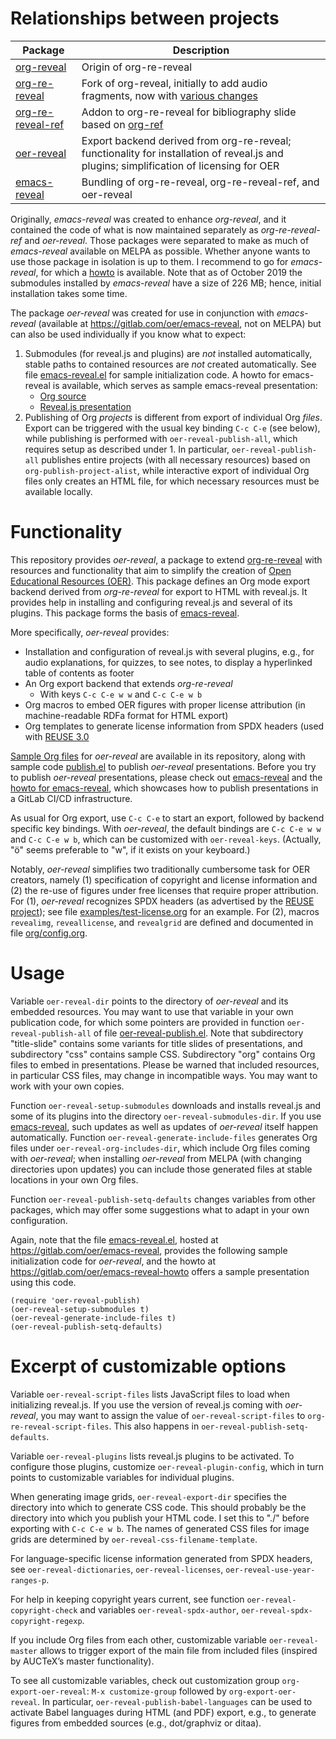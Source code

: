 <!--- Local IspellDict: en -->
<!--- SPDX-FileCopyrightText: 2018-2020 Jens Lechtenbörger -->
<!--- SPDX-License-Identifier: CC0-1.0 -->

# Relationships between projects

| Package                                                       | Description                                                                                                                                      |
|---------------------------------------------------------------|--------------------------------------------------------------------------------------------------------------------------------------------------|
| [org-reveal](https://github.com/yjwen/org-reveal)             | Origin of org-re-reveal                                                                                                                          |
| [org-re-reveal](https://gitlab.com/oer/org-re-reveal)         | Fork of org-reveal, initially to add audio fragments, now with [various changes](https://gitlab.com/oer/org-re-reveal/blob/master/CHANGELOG.org) |
| [org-re-reveal-ref](https://gitlab.com/oer/org-re-reveal-ref) | Addon to org-re-reveal for bibliography slide based on [org-ref](https://github.com/jkitchin/org-ref)                                            |
| [oer-reveal](https://gitlab.com/oer/oer-reveal)               | Export backend derived from org-re-reveal; functionality for installation of reveal.js and plugins; simplification of licensing for OER          |
| [emacs-reveal](https://gitlab.com/oer/emacs-reveal/)          | Bundling of org-re-reveal, org-re-reveal-ref, and oer-reveal                                                                                     |

Originally, *emacs-reveal* was created to enhance *org-reveal*, and it
contained the code of what is now maintained separately as
*org-re-reveal-ref* and *oer-reveal*.  Those packages were separated
to make as much of *emacs-reveal* available on MELPA as possible.
Whether anyone wants to use those package in isolation is up to them.
I recommend to go for *emacs-reveal*, for which a
[howto](https://oer.gitlab.io/emacs-reveal-howto/howto.html) is
available.  Note that as of October 2019 the submodules installed by
*emacs-reveal* have a size of 226 MB; hence, initial installation
takes some time.

The package *oer-reveal* was created for use in conjunction with
*emacs-reveal* (available at https://gitlab.com/oer/emacs-reveal, not
on MELPA) but can also be used individually if you know what to
expect:

1. Submodules (for reveal.js and plugins) are *not* installed
   automatically, stable paths to contained resources are *not*
   created automatically.  See file
   [emacs-reveal.el](https://gitlab.com/oer/emacs-reveal/blob/master/emacs-reveal.el)
   for sample initialization code.
   A howto for emacs-reveal is available, which serves as sample
   emacs-reveal presentation:
   - [Org source](https://gitlab.com/oer/emacs-reveal-howto)
   - [Reveal.js presentation](https://oer.gitlab.io/emacs-reveal-howto/howto.html)
2. Publishing of Org *projects* is different from export of
   individual Org *files*.  Export can be triggered with the usual
   key binding `C-c C-e` (see below), while publishing is performed
   with `oer-reveal-publish-all`, which requires setup as described
   under 1.  In particular, `oer-reveal-publish-all` publishes
   entire projects (with all necessary resources) based on
   `org-publish-project-alist`, while interactive export of
   individual Org files only creates an HTML file, for which
   necessary resources must be available locally.

# Functionality

This repository provides *oer-reveal*, a package to extend
[org-re-reveal](https://gitlab.com/oer/org-re-reveal)
with resources and functionality that aim to simplify the creation of
[Open Educational Resources (OER)](https://en.wikipedia.org/wiki/Open_educational_resources).
This package defines an Org mode export backend derived from
*org-re-reveal* for export to HTML with reveal.js.  It provides help
in installing and configuring reveal.js and several of its plugins.
This package forms the basis of [emacs-reveal](https://gitlab.com/oer/emacs-reveal).

More specifically, *oer-reveal* provides:
- Installation and configuration of reveal.js with several plugins,
  e.g., for audio explanations, for quizzes, to see notes, to display
  a hyperlinked table of contents as footer
- An Org export backend that extends *org-re-reveal*
  - With keys `C-c C-e w w` and `C-c C-e w b`
- Org macros to embed OER figures with proper license attribution (in
  machine-readable RDFa format for HTML export)
- Org templates to generate license information from SPDX headers
  (used with [REUSE 3.0](https://reuse.software/)

[Sample Org files](https://gitlab.com/oer/oer-reveal/tree/master/examples)
for *oer-reveal* are available in its repository, along with sample code
[publish.el](https://gitlab.com/oer/oer-reveal/blob/master/examples/publish.el)
to publish *oer-reveal* presentations.  Before you try to publish
*oer-reveal* presentations, please check out
[emacs-reveal](https://gitlab.com/oer/emacs-reveal) and the
[howto for emacs-reveal](https://oer.gitlab.io/emacs-reveal-howto/howto.html),
which showcases how to publish presentations in a GitLab CI/CD
infrastructure.

As usual for Org export, use `C-c C-e` to start an export, followed by
backend specific key bindings.  With *oer-reveal*, the default
bindings are `C-c C-e w w` and `C-c C-e w b`, which can be customized
with `oer-reveal-keys`.  (Actually, "ö" seems preferable to "w", if it
exists on your keyboard.)

Notably, *oer-reveal* simplifies two traditionally cumbersome task
for OER creators, namely (1) specification of copyright and license
information and (2) the re-use of figures under free licenses
that require proper attribution.  For (1), *oer-reveal* recognizes
SPDX headers (as advertised by the [REUSE project](https://reuse.software/));
see file [examples/test-license.org](examples/test-license.org) for an
example.  For (2), macros `revealimg`, `reveallicense`, and
`revealgrid` are defined and documented in file
[org/config.org](org/config.org).

# Usage

Variable `oer-reveal-dir` points to the directory of *oer-reveal* and
its embedded resources.  You may want to use that variable in your
own publication code, for which some pointers are provided in
function `oer-reveal-publish-all` of file
[oer-reveal-publish.el](oer-reveal-publish.el).
Note that subdirectory "title-slide" contains some variants for
title slides of presentations, and subdirectory "css" contains
sample CSS.  Subdirectory "org" contains Org files to embed in
presentations.  Please be warned that included resources, in
particular CSS files, may change in incompatible ways.  You may
want to work with your own copies.

Function `oer-reveal-setup-submodules` downloads and installs
reveal.js and some of its plugins into the directory
`oer-reveal-submodules-dir`.  If you use
[emacs-reveal](https://gitlab.com/oer/emacs-reveal), such updates as
well as updates of *oer-reveal* itself happen automatically.  Function
`oer-reveal-generate-include-files` generates Org files under
`oer-reveal-org-includes-dir`, which include Org files coming with
*oer-reveal*; when installing *oer-reveal* from MELPA (with changing
directories upon updates) you can include those generated files at
stable locations in your own Org files.

Function `oer-reveal-publish-setq-defaults` changes variables from
other packages, which may offer some suggestions what to adapt in
your own configuration.

Again, note that the file
[emacs-reveal.el](https://gitlab.com/oer/emacs-reveal/blob/master/emacs-reveal.el),
hosted at https://gitlab.com/oer/emacs-reveal, provides the following sample
initialization code for *oer-reveal*, and the howto at
https://gitlab.com/oer/emacs-reveal-howto offers a sample presentation
using this code.

```
(require 'oer-reveal-publish)
(oer-reveal-setup-submodules t)
(oer-reveal-generate-include-files t)
(oer-reveal-publish-setq-defaults)
```

# Excerpt of customizable options

Variable `oer-reveal-script-files` lists JavaScript files to load
when initializing reveal.js.  If you use the version of reveal.js
coming with *oer-reveal*, you may want to assign the value of
`oer-reveal-script-files` to `org-re-reveal-script-files`.  This
also happens in `oer-reveal-publish-setq-defaults`.

Variable `oer-reveal-plugins` lists reveal.js plugins to be
activated.  To configure those plugins, customize
`oer-reveal-plugin-config`, which in turn points to customizable
variables for individual plugins.

When generating image grids, `oer-reveal-export-dir` specifies
the directory into which to generate CSS code.  This should
probably be the directory into which you publish your HTML code.
I set this to "./" before exporting with `C-c C-e w b`.
The names of generated CSS files for image grids are determined by
`oer-reveal-css-filename-template`.

For language-specific license information generated from SPDX headers,
see `oer-reveal-dictionaries`, `oer-reveal-licenses`,
`oer-reveal-use-year-ranges-p`.

For help in keeping copyright years current, see function
`oer-reveal-copyright-check` and variables `oer-reveal-spdx-author`,
`oer-reveal-spdx-copyright-regexp`.

If you include Org files from each other, customizable variable
`oer-reveal-master` allows to trigger export of the main file from
included files (inspired by AUCTeX’s master functionality).

To see all customizable variables, check out customization group
`org-export-oer-reveal`:
`M-x customize-group` followed by `org-export-oer-reveal`.
In particular, `oer-reveal-publish-babel-languages` can be used to
activate Babel languages during HTML (and PDF) export, e.g., to
generate figures from embedded sources (e.g., dot/graphviz or ditaa).
